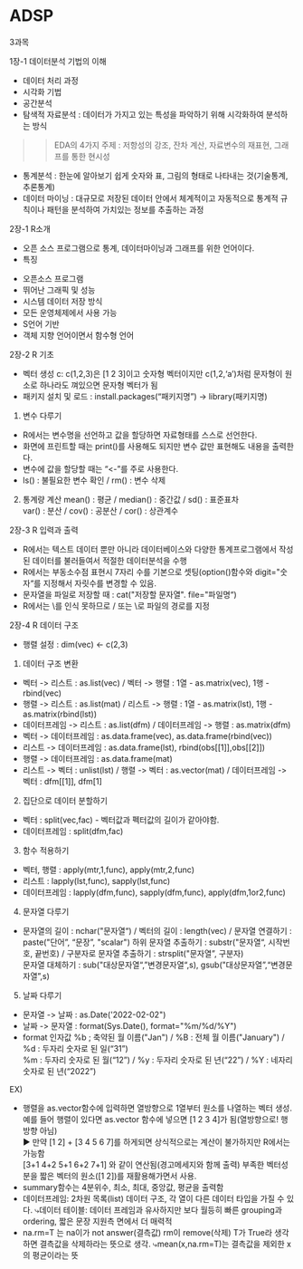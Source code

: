 # ADSP

3과목

1장-1 데이터분석 기법의 이해

- 데이터 처리 과정
- 시각화 기법
- 공간분석
- 탐색적 자료분석 : 데이터가 가지고 있는 특성을 파악하기 위해 시각화하여 분석하는 방식
>> EDA의 4가지 주제 : 저항성의 강조, 잔차 계산, 자료변수의 재표현, 그래프를 통한 현시성
- 통계분석 : 한눈에 알아보기 쉽게 숫자와 표, 그림의 형태로 나타내는 것(기술통계, 추론통계)
- 데이터 마이닝 : 대규모로 저장된 데이터 안에서 체계적이고 자동적으로 통계적 규칙이나 패턴을 분석하여 가치있는 정보를 추출하는 과정

2장-1 R소개
* 오픈 소스 프로그램으로 통계, 데이터마이닝과 그래프를 위한 언어이다.
* 특징
- 오픈소스 프로그램
- 뛰어난 그래픽 및 성능
- 시스템 데이터 저장 방식
- 모든 운영체제에서 사용 가능
- S언어 기반
- 객체 지향 언어이면서 함수형 언어

2장-2 R 기초
* 벡터 생성 c: c(1,2,3)은 [1 2 3]이고 숫자형 벡터이지만 c(1,2,‘a’)처럼 문자형이 원소로 
하나라도 껴있으면 문자형 벡터가 됨
* 패키지 설치 및 로드 : install.packages(“패키지명”) → library(패키지명)

1. 변수 다루기
- R에서는 변수명을 선언하고 값을 할당하면 자료형태를 스스로 선언한다.
- 화면에 프린트할 때는 print()를 사용해도 되지만 변수 값만 표현해도 내용을 출력한다.
- 변수에 값을 할당할 때는 “<-”를 주로 사용한다.
- ls() : 불필요한 변수 확인 / rm() : 변수 삭제
2. 통계량 계산
mean() : 평균	/ median() : 중간값	/ sd() : 표준표차 <br>
var() : 분산	/ cov() : 공분산	/ cor() : 상관계수 <br>


2장-3 R 입력과 출력
* R에서는 텍스트 데이터 뿐만 아니라 데이터베이스와 다양한 통계프로그램에서 작성된 데이터를 불러들여서 적절한 데이터분석을 수행
* R에서는 부동소수점 표현시 7자리 수를 기본으로 셋팅(option()함수와 digit="숫자“를 지정해서 자릿수를 변경할 수 있음.
* 문자열을 파일로 저장할 때 : cat("저장할 문자열". file="파일명“)
* R에서는 \를 인식 못하므로 / 또는 \\로 파일의 경로를 지정

2장-4 R 데이터 구조
* 행렬 설정 : dim(vec) <- c(2,3)

1. 데이터 구조 변환
- 벡터 -> 리스트 : as.list(vec)  /  벡터 -> 행렬 : 1열 - as.matrix(vec), 1행 - rbind(vec)
- 행렬 -> 리스트 : as.list(mat)  /  리스트 -> 행렬 : 1열 - as.matrix(lst), 1행 - as.matrix(rbind(lst))
- 데이터프레임 -> 리스트 : as.list(dfm)  /  데이터프레임 -> 행렬 : as.matrix(dfm)
- 벡터 -> 데이터프레임 : as.data.frame(vec), as.data.frame(rbind(vec)) 
- 리스트 -> 데이터프레임 : as.data.frame(lst), rbind(obs[[1]],obs[[2]]) 
- 행렬 -> 데이터프레임 : as.data.frame(mat)
- 리스트 -> 벡터 : unlist(lst) / 행렬 -> 벡터 : as.vector(mat) / 데이터프레임 -> 벡터 : dfm[[1]], dfm[1]

2. 집단으로 데이터 분할하기
- 벡터 : split(vec,fac) - 벡터값과 펙터값의 길이가 같아야함.
- 데이터프레임 : split(dfm,fac)

3. 함수 적용하기
- 벡터, 행렬 : apply(mtr,1,func), apply(mtr,2,func)
- 리스트 : lapply(lst,func), sapply(lst,func)
- 데이터프레임 : lapply(dfm,func), sapply(dfm,func), apply(dfm,1or2,func)

4. 문자열 다루기
- 문자열의 길이 : nchar("문자열“)  /  벡터의 길이 : length(vec)  / 문자열 연결하기 : paste("단어”, “문장”, "scalar")
하위 문자열 추출하기 : substr("문자열“, 시작번호, 끝번호) / 구분자로 문자열 추출하기 : strsplit("문자열”, 구분자) <br>
문자열 대체하기 : sub("대상문자열“,”변경문자열“,s), gsub("대상문자열”,“변경문자열”,s) <br>

5. 날짜 다루기
- 문자열 -> 날짜 : as.Date('2022-02-02")
- 날짜 -> 문자열 : format(Sys.Date(), format="%m/%d/%Y")
- format 인자값
%b ; 축약된 월 이름("Jan")  /  %B : 전체 월 이름("January")  / %d : 두자리 숫자로 된 일(“31”) <br>
%m : 두자리 숫자로 된 월(“12”)  /  %y : 두자리 숫자로 된 년(“22”)  / %Y : 네자리 숫자로 된 년(“2022”) <br>

EX) <br>
- 행렬을 as.vector함수에 입력하면 열방향으로 1열부터 원소를 나열하는 벡터 생성. 예를 들어 행렬이 있다면 as.vector 함수에 넣으면 [1 2 3 4]가 됨(열방향으로! 행방향 아님) <br>
▶ 만약 [1 2] + [3 4 5 6 7]를 하게되면 상식적으로는 계산이 불가하지만 R에서는 가능함<br>
[3+1 4+2 5+1 6+2 7+1] 와 같이 연산됨(경고메세지와 함께 출력) 부족한 벡터성분을 짧은 벡터의 원소([1 2])를 재활용해가면서 사용. <br>
- summary함수는 4분위수, 최소, 최대, 중앙값, 평균을 출력함
- 데이터프레임: 2차원 목록(list) 데이터 구조, 각 열이 다른 데이터 타입을 가질 수 있다.
 ⤷데이터 테이블: 데이터 프레임과 유사하지만 보다 월등히 빠른 grouping과 ordering, 짧은 문장 지원측 면에서 더 매력적
- na.rm=T 는 na이가 not answer(결측값) rm이 remove(삭제) T가 True라 생각하면 결측값을 삭제하라는 뜻으로 생각. ⤷mean(x,na.rm=T)는 결측값을 제외한 x의 평균이라는 뜻
